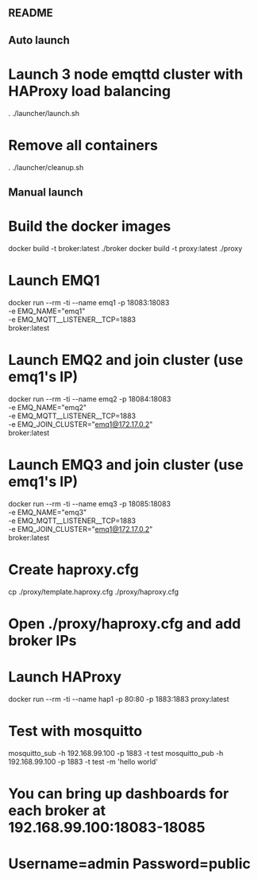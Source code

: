 ## README

## Auto launch
# Launch 3 node emqttd cluster with HAProxy load balancing
. ./launcher/launch.sh

# Remove all containers
. ./launcher/cleanup.sh


## Manual launch
# Build the docker images
docker build -t broker:latest ./broker
docker build -t proxy:latest ./proxy 

# Launch EMQ1
docker run --rm -ti --name emq1 -p 18083:18083 \
    -e EMQ_NAME="emq1" \
    -e EMQ_MQTT__LISTENER__TCP=1883 \
    broker:latest

# Launch EMQ2 and join cluster (use emq1's IP)
docker run --rm -ti --name emq2 -p 18084:18083 \
    -e EMQ_NAME="emq2" \
    -e EMQ_MQTT__LISTENER__TCP=1883 \
    -e EMQ_JOIN_CLUSTER="emq1@172.17.0.2" \
    broker:latest

# Launch EMQ3 and join cluster (use emq1's IP)
docker run --rm -ti --name emq3 -p 18085:18083 \
    -e EMQ_NAME="emq3" \
    -e EMQ_MQTT__LISTENER__TCP=1883 \
    -e EMQ_JOIN_CLUSTER="emq1@172.17.0.2" \
    broker:latest

# Create haproxy.cfg
cp ./proxy/template.haproxy.cfg ./proxy/haproxy.cfg

# Open ./proxy/haproxy.cfg and add broker IPs

# Launch HAProxy
docker run --rm -ti  --name hap1 -p 80:80 -p 1883:1883 proxy:latest

# Test with mosquitto
mosquitto_sub -h 192.168.99.100 -p 1883 -t test
mosquitto_pub -h 192.168.99.100 -p 1883 -t test -m 'hello world'

# You can bring up dashboards for each broker at 192.168.99.100:18083-18085
# Username=admin Password=public
